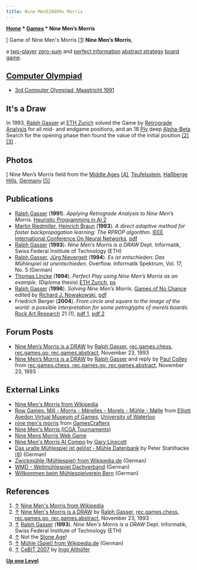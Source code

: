 ```yaml
---
title: Nine MenE28099s Morris
---
```

**[Home](Home "Home") \* [Games](Games "Games") \* Nine Men’s Morris**



[ Game of Nine Men's Morris <a id="cite-note-1" href="#cite-ref-1">[1]</a>
**Nine Men’s Morris**,  

a [two-player](https://en.wikipedia.org/wiki/Two-player_game) [zero-sum](https://en.wikipedia.org/wiki/Zero-sum_%28game_theory%29) and [perfect information](https://en.wikipedia.org/wiki/Perfect_information) [abstract strategy](https://en.wikipedia.org/wiki/Abstract_strategy) [board game](https://en.wikipedia.org/wiki/Board_game).



## [Computer Olympiad](Computer_Olympiad "Computer Olympiad")


* [3rd Computer Olympiad, Maastricht 1991](3rd_Computer_Olympiad#NineMensMorris "3rd Computer Olympiad")


## It's a Draw


In 1993, [Ralph Gasser](Ralph_Gasser "Ralph Gasser") at [ETH Zurich](ETH_Zurich "ETH Zurich") solved the Game by [Retrograde Analysis](Retrograde_Analysis "Retrograde Analysis") for all mid- and endgame positions, and an 18 [Ply](Ply "Ply") deep [Alpha-Beta](Alpha-Beta "Alpha-Beta") Search for the opening phase then found the value of the initial position <a id="cite-note-2" href="#cite-ref-2">[2]</a> <a id="cite-note-3" href="#cite-ref-3">[3]</a> . 



## Photos


[
Nine Men’s Morris field from the [Middle Ages](https://en.wikipedia.org/wiki/Middle_Ages) <a id="cite-note-4" href="#cite-ref-4">[4]</a>, [Teufelsstein](https://de.wikipedia.org/wiki/Teufelsstein_%28Ha%C3%9Fberge%29), [Haßberge Hills](https://en.wikipedia.org/wiki/Ha%C3%9Fberge_Hills), [Germany](https://en.wikipedia.org/wiki/Germany) <a id="cite-note-5" href="#cite-ref-5">[5]</a>



## Publications


* [Ralph Gasser](Ralph_Gasser "Ralph Gasser") (**1991**). *Applying Retrograde Analysis to Nine Men’s Morris.* [Heuristic Programming in AI 2](2nd_Computer_Olympiad#Workshop "2nd Computer Olympiad")
* [Martin Riedmiller](index.php?title=Martin_Riedmiller&action=edit&redlink=1 "Martin Riedmiller (page does not exist)"), [Heinrich Braun](index.php?title=Heinrich_Braun&action=edit&redlink=1 "Heinrich Braun (page does not exist)") (**1993**). *A direct adaptive method for faster backpropagation learning: The RPROP algorithm*. [IEEE International Conference On Neural Networks](http://ieeexplore.ieee.org/xpl/mostRecentIssue.jsp?punumber=1059), [pdf](http://paginas.fe.up.pt/~ee02162/dissertacao/RPROP%20paper.pdf)
* [Ralph Gasser](Ralph_Gasser "Ralph Gasser") (**1993**). *Nine Men’s Morris is a DRAW* Dept. Informatik, Swiss Federal Institute of Technology (ETH)
* [Ralph Gasser](Ralph_Gasser "Ralph Gasser"), [Jürg Nievergelt](J%C3%BCrg_Nievergelt "Jürg Nievergelt") (**1994**). *Es ist entschieden: Das Mühlespiel ist unentschieden*. Overflow. Informatik Spektrum, Vol. 17, No. 5 (German)
* [Thomas Lincke](Thomas_Lincke "Thomas Lincke") (**1994**). *Perfect Play using Nine Men’s Morris as an example*. (Diploma thesis) [ETH Zurich](ETH_Zurich "ETH Zurich"), [ps](ftp://ftp.inf.ethz.ch/pub/org/ti/jn/paper/da_lincke.ps.gz)
* [Ralph Gasser](Ralph_Gasser "Ralph Gasser") (**1996**). *Solving Nine Men’s Morris*. [Games of No Chance](http://library.msri.org/books/Book29/index.html) edited by [Richard J. Nowakowski](Richard_J._Nowakowski "Richard J. Nowakowski"), [pdf](http://www.msri.org/publications/books/Book29/files/gasser.pdf)
 * Friedrich Berger (**2004**). *From circle and square to the image of the world: a possible interpretation for some petroglyphs of merels boards*. [Rock Art Research](https://en.wikipedia.org/wiki/Rock_Art_Research) 21 (1), [pdf 1](http://mc2.vicnet.net.au/home/aura/shared_files/Berger1.pdf), [pdf 2](http://history.chess.free.fr/papers/Berger%202004-2.pdf) 


## Forum Posts


* [Nine Men’s Morris is a DRAW](http://groups.google.com/group/rec.games.go/browse_frm/thread/eab894a7166e6df7) by [Ralph Gasser](Ralph_Gasser "Ralph Gasser"), [rec.games.chess, rec.games.go, rec.games.abstract](Computer_Chess_Forums "Computer Chess Forums"), November 23, 1993
* [Nine Men’s Morris is a DRAW](http://www.ics.uci.edu/%7Eeppstein/cgt/morris.html) by [Ralph Gasser](Ralph_Gasser "Ralph Gasser") and reply by [Paul Colley](http://www.informatik.uni-trier.de/%7Eley/db/indices/a-tree/c/Colley:Paul.html) from [rec.games.chess, rec.games.go, rec.games.abstract](Computer_Chess_Forums "Computer Chess Forums"), November 23, 1993


## External Links


* [Nine Men's Morris from Wikipedia](https://en.wikipedia.org/wiki/Nine_Men%27s_Morris)
* [Row Games: Mill - Morris - Mérelles - Morels - Mühle - Mølle](http://www.gamesmuseum.uwaterloo.ca/VirtualExhibits/rowgames/mill.html) from [Elliott Avedon Virtual Museum of Games](http://www.gamesmuseum.uwaterloo.ca/index.htm), [University of Waterloo](University_of_Waterloo "University of Waterloo")
* [nine men's morris](http://gamescrafters.berkeley.edu/games.php?game=ninemensmorris) from [GamesCrafters](http://gamescrafters.berkeley.edu/)
* [Nine Men's Morris (ICGA Tournaments)](https://www.game-ai-forum.org/icga-tournaments/game.php?id=34)
* [Nine Mens Morris Web Game](http://merrelles.com/)
* [Nine Men's Morris AI Compo](http://forwardcoding.com/projects/morris.html) by [Gary Linscott](Gary_Linscott "Gary Linscott")
* [Das uralte Mühlespiel ist gelöst - Mühle Datenbank](http://muehle-24.de/) by Peter Stahlhacke <a id="cite-note-6" href="#cite-ref-6">[6]</a> (German)
* [Zwickmühle (Mühlespiel) from Wikipedia.de](https://de.wikipedia.org/wiki/Zwickm%C3%BChle_%28M%C3%BChlespiel%29) (German)
* [WMD - Weltmühlespiel Dachverband](http://www.muehlespiel.eu/) (German)
* [Willkommen beim Mühlespielverein Bern](http://www.muehlespiel.ch/) (German)


## References


1. <a id="cite-ref-1" href="#cite-note-1">↑</a> [Nine Men's Morris from Wikipedia](https://en.wikipedia.org/wiki/Nine_Men%27s_Morris)
2. <a id="cite-ref-2" href="#cite-note-2">↑</a> [Nine Men's Morris is a DRAW](http://www.ics.uci.edu/~eppstein/cgt/morris.html) by [Ralph Gasser](Ralph_Gasser "Ralph Gasser"), [rec.games.chess, rec.games.go, rec.games.abstract](Computer_Chess_Forums "Computer Chess Forums"), November 23, 1993
3. <a id="cite-ref-3" href="#cite-note-3">↑</a> [Ralph Gasser](Ralph_Gasser "Ralph Gasser") (**1993**). *Nine Men's Morris is a DRAW* Dept. Informatik, Swiss Federal Institute of Technology (ETH)
4. <a id="cite-ref-4" href="#cite-note-4">↑</a> Not the [Stone Age](https://en.wikipedia.org/wiki/Stone_Age)!
5. <a id="cite-ref-5" href="#cite-note-5">↑</a> [Mühle (Spiel) from Wikipedia.de](https://de.wikipedia.org/wiki/M%C3%BChle_%28Spiel%29) (German)
6. <a id="cite-ref-6" href="#cite-note-6">↑</a> [CeBIT 2007](http://www.althofer.de/cebit-2007.html) by [Ingo Althöfer](Ingo_Alth%C3%B6fer "Ingo Althöfer")

**[Up one Level](Games "Games")**







 
